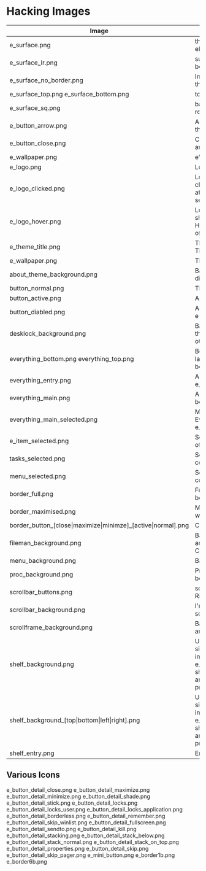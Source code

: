 Hacking Images
==============
| Image | Description | Optional |
| --- | ----------- | --- |
| e_surface.png | the back ground for everything else |
| e_surface_lr.png | surface without the top and bottom |
| e_surface_no_border.png | Inside of the surface without the border |
| e_surface_top.png e_surface_bottom.png | top and bottom of frames |
| e_surface_sq.png | background surface no rounded corners |
| e_button_arrow.png | Arrows for everything other then scrollbar |
| e_button_close.png | Close button for notifications and everything. |
| e_wallpaper.png | e's wallpaper |
| e_logo.png | Logo used in start on shelf |
| e_logo_clicked.png | Logo used when shelf button is clicked, HAVE_CLICKED_LOGO at the top of start.edc must be set to 1 |
| e_logo_hover.png | Logo used when mouse over shelf button, HAVE_HOVER_LOGO at the top of start.edc must be set to 1 |
| e_theme_title.png | Theme Logo, shown in About Theme and on welcome screen. |
| e_wallpaper.png | The wallpaper |
| about_theme_background.png | Background for about theme dialog. |
| button_normal.png | The Normal button image |
| button_active.png | A button when pressed |
| button_diabled.png | A disabled button - not used by e theme |
| desklock_background.png | Background for the lock screen, this must not have alpha otherwise it will leak info |
| everything_bottom.png everything_top.png | Bottom parts of everything launcher window (can generally be e_surface_bottom) |
| everything_entry.png | Area behind search text, can be e_surface_lr |
| everything_main.png | Area behind main section, can be e_suace_lr |
| everything_main_selected.png | Main selected area in Everything can be e_item_selected |
| e_item_selected.png | Selected items (with exeption of ones below) |
| tasks_selected.png | Selected item in tasks, can be a copy of e_item_selected |
| menu_selected.png | Selected item in menu, can be a copy of e_item_selected |
| border_full.png | Full Border contents drawn behind window |
| border_maximised.png | Maximised borders look better without the left and right line.  |
| border_button_[close\|maximize\|minimze]_[active\|normal].png | Close / Min / Max buttons. |
| fileman_background.png | Background of left bar and main area scrollframe backgrounds. Can be scrollframe_background |
| menu_background.png | Background of menu |
| proc_background.png | Proc Background in border, Can be a copy of e_item_selected |
| scrollbar_buttons.png | scrollbar buttons (Up Down Left Right) |
| scrollbar_background.png | I'm using the same as the scrollframe background |
| scrollframe_background.png | Background of most scroll areas |
| shelf_background.png | Use this image if you want one single image for all shelf instances, if not present then e_surface.png will be used. If shelf_[top\|bottom\|left\|right].png are present they will be prefered | ✓
| shelf_background_[top\|bottom\|left\|right].png | Use this image if you want one single image for all shelf instances, if not present then e_surface.png will be used. If shelf_[top\|bottom\|left\|right].png are present they will be prefered | ✓
| shelf_entry.png | Entry area of the shelf | ✓


Various Icons
-------------
e_button_detail_close.png
e_button_detail_maximize.png
e_button_detail_minimize.png
e_button_detail_shade.png
e_button_detail_stick.png
e_button_detail_locks.png
e_button_detail_locks_user.png
e_button_detail_locks_application.png
e_button_detail_borderless.png
e_button_detail_remember.png
e_button_detail_skip_winlist.png
e_button_detail_fullscreen.png
e_button_detail_sendto.png
e_button_detail_kill.png
e_button_detail_stacking.png
e_button_detail_stack_below.png
e_button_detail_stack_normal.png
e_button_detail_stack_on_top.png
e_button_detail_properties.png
e_button_detail_skip.png
e_button_detail_skip_pager.png
e_mini_button.png
e_border1b.png
e_border6b.png
